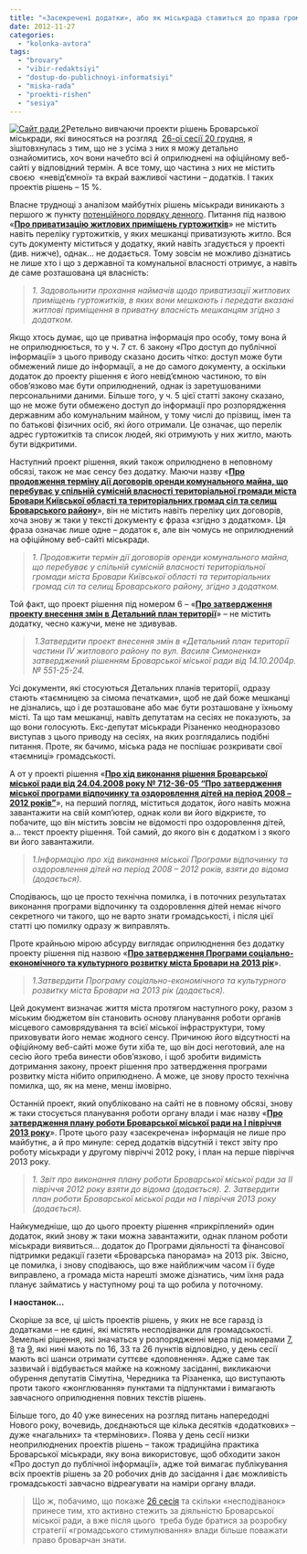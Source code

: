 ```yaml
---
title: "«Засекречені додатки», або як міськрада ставиться до права громади знати"
date: 2012-11-27
categories: 
  - "kolonka-avtora"
tags: 
  - "brovary"
  - "vibir-redaktsiyi"
  - "dostup-do-publichnoyi-informatsiyi"
  - "miska-rada"
  - "proekti-rishen"
  - "sesiya"
---
```


[![](https://mpz.brovary.org/wp-content/uploads/2012/11/Sayt-radi-2.jpg "Сайт ради 2")](https://mpz.brovary.org/wp-content/uploads/2012/11/Sayt-radi-2.jpg)Ретельно вивчаючи проекти рішень Броварської міськради, які виносяться на розгляд  [26-ої сесії 20 грудня](https://mpz.brovary.org/20-grudnya-vidbudetsya-26-chergova-sesiya-brovarskoyi-miskoyi-radi/), я зіштовхнулась з тим, що не з усіма з них я можу детально ознайомитись, хоч вони начебто всі й оприлюднені на офіційному веб-сайті у відповідний термін. А все тому, що частина з них не містить своєю  «невід’ємної» та вкрай важливої частини – додатків. І таких проектів рішень – 15 %.

Власне труднощі з аналізом майбутніх рішень міськради виникають з першого ж пункту [потенційного порядку денного](https://mpz.brovary.org/20-grudnya-vidbudetsya-26-chergova-sesiya-brovarskoyi-miskoyi-radi/). Питання під назвою «[**Про приватизацію житлових приміщень гуртожитків**](http://docs.pravo-znaty.org.ua/p6082/22.11.2012)» не містить навіть переліку гуртожитків, у яких мешканці приватизують житло. Вся суть документу міститься у додатку, який навіть згадується у проекті (див. нижче), однак… не додається. Тому зовсім не можливо дізнатись не лише хто і що з державної та комунальної власності отримує, а навіть де саме розташована ця власність:

> _1\. Задовольнити прохання наймачів щодо приватизації житлових приміщень гуртожитків, в яких вони мешкають і передати вказані житлові приміщення в приватну власність мешканцям згідно з додатком._

Якщо хтось думає, що це приватна інформація про особу, тому вона й не оприлюднюється, то у ч. 7 ст. 6 закону «Про доступ до публічної інформації» з цього приводу сказано досить чітко: доступ може бути обмежений лише до інформації, а не до самого документу, а оскільки додаток до проекту рішення є його невід’ємною частиною, то він обов’язково має бути оприлюднений, однак із заретушованими персональними даними. Більше того, у ч. 5 цієї статті закону сказано, що не може бути обмежено доступ до інформації про розпорядження державним або комунальним майном, у тому числі до прізвищ, імен та по батькові фізичних осіб, які його отримали. Це означає, що перелік адрес гуртожитків та список людей, які отримують у них житло, мають бути відкритими.

Наступний проект рішення, який також оприлюднено в неповному обсязі, також не має сенсу без додатку. Маючи назву «[**Про продовження терміну дії договорів оренди комунального майна, що перебуває у спільній сумісній власності територіальної громади міста Бровари Київської області та територіальних громад сіл та селищ Броварського району**](http://docs.pravo-znaty.org.ua/p6077/22.11.2012)», він не містить навіть переліку цих договорів, хоча знову ж таки у тексті документу є фраза «згідно з додатком». Ця фраза означає лише одне – додаток є, але він чомусь не оприлюднений на офіційному веб-сайті міськради.

> _1\. Продовжити термін дії договорів оренди комунального майна, що перебуває у спільній сумісній власності територіальної громади міста Бровари Київської області та територіальних громад сіл та селищ Броварського району, згідно з додатком._

Той факт, що проект рішення під номером 6 – «[**Про затвердження проекту внесення змін в Детальний план території**](http://docs.pravo-znaty.org.ua/p6097/22.11.2012)» – не містить додатку, чесно кажучи, мене не здивував.

>  _1.Затвердити проект внесення змін в «Детальний план території частини ІV житлового району по вул. Василя Симоненка» затверджений рішенням Броварської міської ради від 14.10.2004р. № 551-25-24._

Усі документи, які стосуються Детальних планів території, одразу стають «таємницею за сімома печатками», щоб не дай боже мешканці не дізнались, що і де розташоване або має бути розташоване у їхньому місті. Та що там мешканці, навіть депутатам на сесіях не показують, за що вони голосують. Екс-депутат міськради Різаненко неодноразово виступав з цього приводу на сесіях, на яких розглядались подібні питання. Проте, як бачимо, міська рада не поспішає розкривати свої «таємниці» громадськості.

А от у проекті рішення «[**Про хід виконання рішення Броварської міської ради від 24.04.2008 року № 712-36-05 “Про затвердження міської програми відпочинку та оздоровлення дітей на період 2008 – 2012 років”**](http://docs.pravo-znaty.org.ua/p6089/22.11.2012)», на перший погляд, міститься додаток, його навіть можна завантажити на свій комп’ютер, однак коли ви його відкриєте, то побачите, що він містить зовсім не відомості про оздоровлення дітей, а… текст проекту рішення. Той самий, до якого він є додатком і з якого ви його завантажили.

> _1.Інформацію про хід виконання міської Програми відпочинку та оздоровлення дітей на період 2008 – 2012 років, взяти до відома (додається)._

Сподіваюсь, що це просто технічна помилка, і в поточних результатах виконання програми відпочинку та оздоровлення дітей немає нічого секретного чи такого, що не варто знати громадськості, і після цієї статті цю помилку одразу ж виправлять.

Проте крайньою мірою абсурду виглядає оприлюднення без додатку проекту рішення під назвою «[**Про затвердження Програми соціально-економічного та культурного розвитку міста Бровари на 2013 рік**](http://docs.pravo-znaty.org.ua/p6084/22.11.2012)».

> _1.Затвердити Програму соціально-економічного та культурного розвитку міста Бровари на 2013 рік (додається)._

Цей документ визначає життя міста протягом наступного року, разом з міським бюджетом він становить основу планування роботи органів місцевого самоврядування та всієї міської інфраструктури, тому приховувати його немає жодного сенсу. Причиною його відсутності на офіційному веб-сайті може бути хіба те, що він досі неготовий, але на сесію його треба винести обов’язково, і щоб зробити видимість дотримання закону, проект рішення про затвердження програми розвитку міста нібито оприлюднено. А може, це знову просто технічна помилка, що, як на мене, менш імовірно.

Останній проект, який опубліковано на сайті не в повному обсязі, знову ж таки стосується планування роботи органу влади і має назву «[**Про затвердження плану роботи Броварської міської ради на І півріччя 2013 року**](http://docs.pravo-znaty.org.ua/p6103/22.11.2012)». Проте цього разу «засекречена» інформація не лише про майбутнє, а й про минуле: серед додатків відсутній і текст звіту про роботу міськради у другому півріччі 2012 року, і план на перше півріччя 2013 року.

> _1\. Звіт про виконання плану роботи Броварської міської ради за ІІ півріччя 2012 року взяти до відома (додається). 2. Затвердити план роботи Броварської міської ради на I півріччя 2013 року (додається)._

Найкумедніше, що до цього проекту рішення «прикріплений» один додаток, який знову ж таки можна завантажити, однак планом роботи міськради виявиться… додаток до Програми діяльності та фінансової підтримки редакції газети «Броварська панорама» на 2013 рік. Звісно, це помилка, і знову сподіваюсь, що вже найближчим часом її буде виправлено, а громада міста нарешті зможе дізнатись, чим їхня рада планує займатись у наступному році та що робила у поточному.

**І наостанок...**

Скоріше за все, ці шість проектів рішень, у яких не все гаразд із додатками – не єдині, які містять несподіванки для громадськості. Земельні рішення, які значаться у розпорядженні мера під номерами [7](http://docs.pravo-znaty.org.ua/p6107/22.11.2012), [8](http://docs.pravo-znaty.org.ua/p6102/22.11.2012) та [9](http://docs.pravo-znaty.org.ua/p6091/22.11.2012), які нині мають по 16, 33 та 26 пунктів відповідно, у день сесії мають всі шанси отримати суттєве «доповнення». Адже саме так зазвичай і відбувається майже на кожному засіданні, викликаючи обурення депутатів Сімутіна, Чередника та Різаненка, що виступають проти такого «жонглювання» пунктами та підпунктами і вимагають завчасного оприлюднення повних текстів рішень.

Більше того, до 40 уже винесених на розгляд питань напередодні Нового року, вочевидь, доєднаються ще кілька десятків «додаткових» – дуже «нагальних» та «термінових». Поява у день сесії низки неоприлюднених проектів рішень – також традиційна практика Броварської міськради, яку вона використовує, щоб обходити закон «Про доступ до публічної інформації», адже той вимагає публікування всіх проектів рішень за 20 робочих днів до засідання і дає можливість громадськості завчасно відреагувати на наміри органу влади.

> Що ж, побачимо, що покаже [26 сесія](https://mpz.brovary.org/20-grudnya-vidbudetsya-26-chergova-sesiya-brovarskoyi-miskoyi-radi/) та скільки «несподіванок» принесе тим, хто активно стежить за діяльністю Броварської міської ради, а вже після цього  треба буде братися за розробку стратегії «громадського стимулювання» влади більше поважати право броварчан знати.
